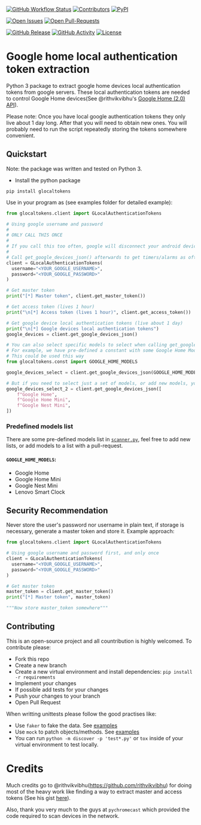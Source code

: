 [![GitHub Workflow Status][workflow-shield]][workflow]
[![Contributors][contributors-shield]][contributors]
[![PyPI][pypi-shield]][pypi]

[![Open Issues][issues-shield]][issues]
[![Open Pull-Requests][pr-shield]][pr]

[![GitHub Release][releases-shield]][releases]
[![GitHub Activity][commits-shield]][commits]
[![License][license-shield]][license]

# Google home local authentication token extraction

Python 3 package to extract google home devices local authentication tokens from google servers. These local
authentication tokens are needed to control Google Home devices(See
@rithvikvibhu's [Google Home (2.0) API](https://rithvikvibhu.github.io/GHLocalApi/)).

Please note:
Once you have local google authentication tokens they only live about 1 day long. After that you will need to obtain new
ones. You will probably need to run the script repeatedly storing the tokens somewhere convenient.

## Quickstart

Note: the package was written and tested on Python 3.

- Install the python package

```
pip install glocaltokens
```

Use in your program as (see examples folder for detailed example):

```Python
from glocaltokens.client import GLocalAuthenticationTokens

# Using google username and password
#
# ONLY CALL THIS ONCE
#
# If you call this too often, google will disconnect your android devices and other weird things will happen
#
# Call get_google_devices_json() afterwards to get timers/alarms as oftens as you want to update.
client = GLocalAuthenticationTokens(
  username="<YOUR_GOOGLE_USERNAME>",
  password="<YOUR_GOOGLE_PASSWORD>"
)

# Get master token
print("[*] Master token", client.get_master_token())

# Get access token (lives 1 hour)
print("\n[*] Access token (lives 1 hour)", client.get_access_token())

# Get google device local authentication tokens (live about 1 day)
print("\n[*] Google devices local authentication tokens")
google_devices = client.get_google_devices_json()

# You can also select specific models to select when calling get_google_devices or get_google_devices_json with the models_list parameter.
# For example, we have pre-defined a constant with some Google Home Models (WARNING! Not all of them may be present)
# This could be used this way
from glocaltokens.const import GOOGLE_HOME_MODELS

google_devices_select = client.get_google_devices_json(GOOGLE_HOME_MODELS)

# But if you need to select just a set of models, or add new models, you can use a list of str
google_devices_select_2 = client.get_google_devices_json([
    f"Google Home",
    f"Google Home Mini",
    f"Google Nest Mini",
])
```

### Predefined models list
There are some pre-defined models list in [`scanner.py`](/glocaltokens/scanner.py), feel free to
add new lists, or add models to a list with a pull-request.
#### `GOOGLE_HOME_MODELS`:
- Google Home
- Google Home Mini
- Google Nest Mini
- Lenovo Smart Clock

## Security Recommendation

Never store the user's password nor username in plain text, if storage is necessary, generate a master token and store
it. Example approach:

```python
from glocaltokens.client import GLocalAuthenticationTokens

# Using google username and password first, and only once
client = GLocalAuthenticationTokens(
  username="<YOUR_GOOGLE_USERNAME>",
  password="<YOUR_GOOGLE_PASSWORD>"
)

# Get master token
master_token = client.get_master_token()
print("[*] Master token", master_token)

"""Now store master_token somewhere"""

```

## Contributing

This is an open-source project and all countribution is highly welcomed. To contribute please:

- Fork this repo
- Create a new branch
- Create a new virtual environment and install dependencies:
  `pip install -r requirements`
- Implement your changes
- If possible add tests for your changes
- Push your changes to your branch
- Open Pull Request

When writting unittests please follow the good practises like:

- Use `faker` to fake the data. See [examples](https://faker.readthedocs.io/en/master/)
- Use `mock` to patch objects/methods. See [examples](https://realpython.com/python-mock-library/)
- You can run `python -m discover -p 'test*.py'` or `tox` inside of your virtual environment to test locally.

# Credits

Much credits go to @rithvikvibhu(https://github.com/rithvikvibhu) for doing most of the heavy work like finding a way to
extract master and access tokens
(See his gist [here](https://gist.github.com/rithvikvibhu/952f83ea656c6782fbd0f1645059055d)).

Also, thank you very much to the guys at `pychromecast` which provided the code required to scan devices in the network.


[workflow-shield]: https://img.shields.io/github/workflow/status/leikoilja/glocaltokens/Running%20tests?style=for-the-badge
[workflow]: https://github.com/leikoilja/glocaltokens/actions

[pypi-shield]: https://img.shields.io/pypi/v/glocaltokens?style=for-the-badge
[pypi]: https://pypi.org/project/glocaltokens/

[issues-shield]: https://img.shields.io/github/issues/leikoilja/glocaltokens?style=for-the-badge
[issues]: https://github.com/leikoilja/glocaltokens/issues

[pr-shield]: https://img.shields.io/github/issues-pr/leikoilja/glocaltokens?style=for-the-badge
[pr]: https://github.com/leikoilja/glocaltokens/pulls

[commits-shield]: https://img.shields.io/github/commit-activity/y/leikoilja/glocaltokens?style=for-the-badge
[commits]: https://github.com/leikoilja/glocaltokens/commits/main

[contributors-shield]: https://img.shields.io/github/contributors/leikoilja/glocaltokens?style=for-the-badge
[contributors]: https://github.com/leikoilja/glocaltokens/graphs/contributors

[license]: https://github.com/leikoilja/glocaltokens/blob/main/LICENSE
[license-shield]: https://img.shields.io/github/license/leikoilja/glocaltokens.svg?style=for-the-badge

[releases-shield]: https://img.shields.io/github/release/leikoilja/glocaltokens.svg?style=for-the-badge
[releases]: https://github.com/leikoilja/glocaltokens/releases
